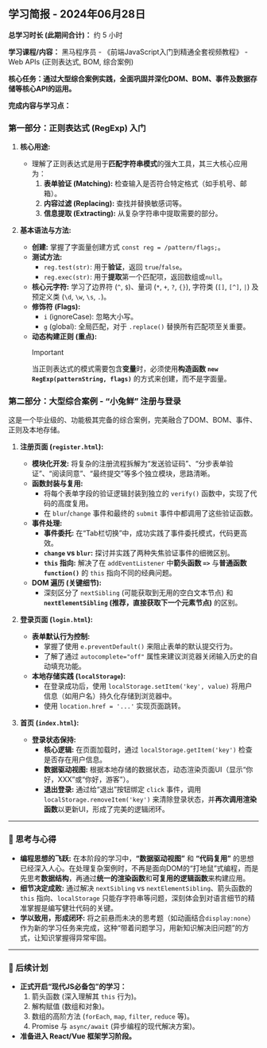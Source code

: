 ## 学习简报 - 2024年06月28日

**总学习时长 (此期间合计)：** 约 5 小时

**学习课程/内容：** 黑马程序员 - 《前端JavaScript入门到精通全套视频教程》 - Web APIs (正则表达式, BOM, 综合案例)

**核心任务：通过大型综合案例实践，全面巩固并深化DOM、BOM、事件及数据存储等核心API的运用。**

**完成内容与学习点：**

### **第一部分：正则表达式 (RegExp) 入门**

1.  **核心用途:**
    *   理解了正则表达式是用于**匹配字符串模式**的强大工具，其三大核心应用为：
        1.  **表单验证 (Matching):** 检查输入是否符合特定格式（如手机号、邮箱）。
        2.  **内容过滤 (Replacing):** 查找并替换敏感词等。
        3.  **信息提取 (Extracting):** 从复杂字符串中提取需要的部分。

2.  **基本语法与方法:**
    *   **创建:** 掌握了字面量创建方式 `const reg = /pattern/flags;`。
    *   **测试方法:**
        *   `reg.test(str)`: 用于**验证**，返回 `true`/`false`。
        *   `reg.exec(str)`: 用于**提取**第一个匹配项，返回数组或`null`。
    *   **核心元字符:** 学习了边界符 (`^`, `$`)、量词 (`*`, `+`, `?`, `{}`), 字符类 (`[]`, `[^]`, `|`) 及预定义类 (`\d`, `\w`, `\s`, `.`)。
    *   **修饰符 (Flags):**
        *   `i` (ignoreCase): 忽略大小写。
        *   `g` (global): 全局匹配，对于 `.replace()` 替换所有匹配项至关重要。
    *   **动态构建正则 (重点):**
        > [!IMPORTANT]
        > 当正则表达式的模式需要包含**变量**时，必须使用**构造函数 `new RegExp(patternString, flags)`** 的方式来创建，而不是字面量。

### **第二部分：大型综合案例 - “小兔鲜” 注册与登录**

这是一个毕业级的、功能极其完备的综合案例，完美融合了DOM、BOM、事件、正则及本地存储。

1.  **注册页面 (`register.html`):**
    *   **模块化开发:** 将复杂的注册流程拆解为“发送验证码”、“分步表单验证”、“阅读同意”、“最终提交”等多个独立模块，思路清晰。
    *   **函数封装与复用:**
        *   将每个表单字段的验证逻辑封装到独立的 `verify()` 函数中，实现了代码的高度复用。
        *   在 `blur`/`change` 事件和最终的 `submit` 事件中都调用了这些验证函数。
    *   **事件处理:**
        *   **事件委托:** 在“Tab栏切换”中，成功实践了事件委托模式，代码更高效。
        *   **`change` vs `blur`:** 探讨并实践了两种失焦验证事件的细微区别。
        *   **`this` 指向:** 解决了在 `addEventListener` 中**箭头函数 `=>`** 与**普通函数 `function()`** 的 `this` 指向不同的经典问题。
    *   **DOM 遍历 (关键细节):**
        *   深刻区分了 `nextSibling` (可能获取到无用的空白文本节点) 和 **`nextElementSibling` (推荐，直接获取下一个元素节点)** 的区别。

2.  **登录页面 (`login.html`):**
    *   **表单默认行为控制:**
        *   掌握了使用 `e.preventDefault()` 来阻止表单的默认提交行为。
        *   了解了通过 `autocomplete="off"` 属性来建议浏览器关闭输入历史的自动填充功能。
    *   **本地存储实践 (`localStorage`):**
        *   在登录成功后，使用 `localStorage.setItem('key', value)` 将用户信息（如用户名）持久化存储到浏览器中。
        *   使用 `location.href = '...'` 实现页面跳转。

3.  **首页 (`index.html`):**
    *   **登录状态保持:**
        *   **核心逻辑:** 在页面加载时，通过 `localStorage.getItem('key')` 检查是否存在用户信息。
        *   **数据驱动视图:** 根据本地存储的数据状态，动态渲染页面UI（显示“你好，XXX”或“你好，游客”）。
        *   **退出登录:** 通过给“退出”按钮绑定 `click` 事件，调用 `localStorage.removeItem('key')` 来清除登录状态，并**再次调用渲染函数**以更新UI，形成了完美的逻辑闭环。

---

### 🤔 思考与心得

*   **编程思想的飞跃:** 在本阶段的学习中，**“数据驱动视图”** 和 **“代码复用”** 的思想已经深入人心。在处理复杂案例时，不再是面向DOM的“打地鼠”式编程，而是先思考**数据结构**，再通过**统一的渲染函数**和**可复用的逻辑函数**来构建应用。
*   **细节决定成败:** 通过解决 `nextSibling` vs `nextElementSibling`、箭头函数的 `this` 指向、`localStorage` 只能存字符串等问题，深刻体会到对语言细节的精准掌握是编写健壮代码的关键。
*   **学以致用，形成闭环:** 将之前悬而未决的思考题（如动画结合`display:none`）作为新的学习任务来完成，这种“带着问题学习，用新知识解决旧问题”的方式，让知识掌握得异常牢固。

---

### 🚀 后续计划

*   **正式开启“现代JS必备包”的学习：**
    1.  箭头函数 (深入理解其 `this` 行为)。
    2.  解构赋值 (数组和对象)。
    3.  数组的高阶方法 (`forEach`, `map`, `filter`, `reduce` 等)。
    4.  Promise 与 `async/await` (异步编程的现代解决方案)。
*   **准备进入 React/Vue 框架学习阶段。**
